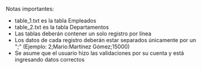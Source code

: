 Notas importantes:
- table_1.txt es la tabla Empleados
- table_2.txt es la tabla Departamentos
- Las tablas deberán contener un solo registro por línea
- Los datos de cada registro deberán estar separados únicamente por un ";" (Ejemplo: 2;Mario:Martínez Gómez;15000)
- Se asume que el usuario hizo las validaciones por su cuenta y está ingresando datos correctos
